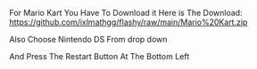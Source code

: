 For Mario Kart You Have To Download it Here is The Download: https://github.com/ixlmathgg/flashy/raw/main/Mario%20Kart.zip

Also Choose Nintendo DS From drop down

And Press The Restart Button At The Bottom Left

